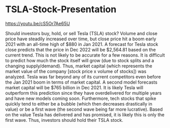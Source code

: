 # TSLA-Stock-Presentation

https://youtu.be/cS5Or7Ae65U

Should investors buy, hold, or sell Tesla (TSLA) stock? Volume and close price have steadily increased over time, but close price hit a boom early 2021 with an all-time high of $880 in Jan 2021. A forecast for Tesla stock close predicts that the price in Dec 2022 will be $2,564.81 based on the current trend. This is not likely to be accurate for a few reasons. It is difficult to predict how much the stock itself will grow (due to stock splits and a changing supply/demand). Thus, market capital (which represents the market value of the company [stock price x volume of stocks]) was analyzed. Tesla was far beyond any of its current competitors even before the Jan 2021 boom in terms of market capital. A second model forecasts market capital will be $765 billion in Dec 2021. It is likely Tesla will outperform this prediction since they have overdelivered for multiple years and have new models coming soon. Furthermore, tech stocks that spike quickly tend to either be a bubble (which then decreases drastically in value) or be a first wave (the second wave being far more lucrative). Based on the value Tesla has delivered and has promised, it is likely this is only the first wave. Thus, investors should hold their TSLA stock.
